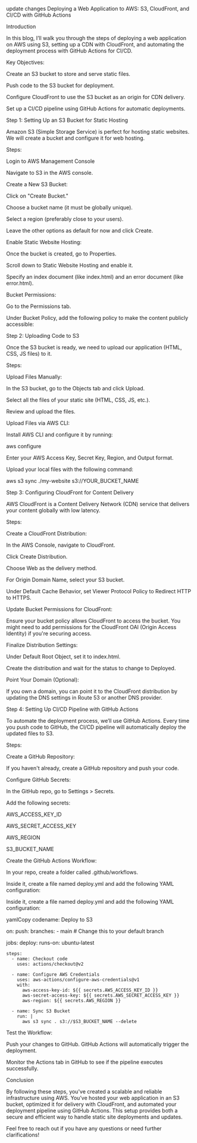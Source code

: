 update changes
Deploying a Web Application to AWS: S3, CloudFront, and CI/CD with GitHub Actions

Introduction

In this blog, I’ll walk you through the steps of deploying a web application on AWS using S3, setting up a CDN with CloudFront, and automating the deployment process with GitHub Actions for CI/CD.

Key Objectives:

Create an S3 bucket to store and serve static files.

Push code to the S3 bucket for deployment.

Configure CloudFront to use the S3 bucket as an origin for CDN delivery.

Set up a CI/CD pipeline using GitHub Actions for automatic deployments.

Step 1: Setting Up an S3 Bucket for Static Hosting

Amazon S3 (Simple Storage Service) is perfect for hosting static websites. We will create a bucket and configure it for web hosting.

Steps:

Login to AWS Management Console

Navigate to S3 in the AWS console.

Create a New S3 Bucket:

Click on "Create Bucket."

Choose a bucket name (it must be globally unique).

Select a region (preferably close to your users).

Leave the other options as default for now and click Create.

Enable Static Website Hosting:

Once the bucket is created, go to Properties.

Scroll down to Static Website Hosting and enable it.

Specify an index document (like index.html) and an error document (like error.html).

Bucket Permissions:

Go to the Permissions tab.

Under Bucket Policy, add the following policy to make the content publicly accessible:

Step 2: Uploading Code to S3

Once the S3 bucket is ready, we need to upload our application (HTML, CSS, JS files) to it.

Steps:

Upload Files Manually:

In the S3 bucket, go to the Objects tab and click Upload.

Select all the files of your static site (HTML, CSS, JS, etc.).

Review and upload the files.

Upload Files via AWS CLI:

Install AWS CLI and configure it by running:

aws configure

Enter your AWS Access Key, Secret Key, Region, and Output format.

Upload your local files with the following command:

aws s3 sync ./my-website s3://YOUR_BUCKET_NAME

Step 3: Configuring CloudFront for Content Delivery

AWS CloudFront is a Content Delivery Network (CDN) service that delivers your content globally with low latency.

Steps:

Create a CloudFront Distribution:

In the AWS Console, navigate to CloudFront.

Click Create Distribution.

Choose Web as the delivery method.

For Origin Domain Name, select your S3 bucket.

Under Default Cache Behavior, set Viewer Protocol Policy to Redirect HTTP to HTTPS.

Update Bucket Permissions for CloudFront:

Ensure your bucket policy allows CloudFront to access the bucket. You might need to add permissions for the CloudFront OAI (Origin Access Identity) if you're securing access.

Finalize Distribution Settings:

Under Default Root Object, set it to index.html.

Create the distribution and wait for the status to change to Deployed.

Point Your Domain (Optional):

If you own a domain, you can point it to the CloudFront distribution by updating the DNS settings in Route 53 or another DNS provider.

Step 4: Setting Up CI/CD Pipeline with GitHub Actions

To automate the deployment process, we’ll use GitHub Actions. Every time you push code to GitHub, the CI/CD pipeline will automatically deploy the updated files to S3.

Steps:

Create a GitHub Repository:

If you haven't already, create a GitHub repository and push your code.

Configure GitHub Secrets:

In the GitHub repo, go to Settings > Secrets.

Add the following secrets:

AWS_ACCESS_KEY_ID

AWS_SECRET_ACCESS_KEY

AWS_REGION

S3_BUCKET_NAME

Create the GitHub Actions Workflow:

In your repo, create a folder called .github/workflows.

Inside it, create a file named deploy.yml and add the following YAML configuration:

Inside it, create a file named deploy.yml and add the following YAML configuration:

yamlCopy codename: Deploy to S3

on:
  push:
    branches:
      - main  # Change this to your default branch

jobs:
  deploy:
    runs-on: ubuntu-latest

    steps:
      - name: Checkout code
        uses: actions/checkout@v2

      - name: Configure AWS Credentials
        uses: aws-actions/configure-aws-credentials@v1
        with:
          aws-access-key-id: ${{ secrets.AWS_ACCESS_KEY_ID }}
          aws-secret-access-key: ${{ secrets.AWS_SECRET_ACCESS_KEY }}
          aws-region: ${{ secrets.AWS_REGION }}

      - name: Sync S3 Bucket
        run: |
          aws s3 sync . s3://$S3_BUCKET_NAME --delete

Test the Workflow:

Push your changes to GitHub. GitHub Actions will automatically trigger the deployment.

Monitor the Actions tab in GitHub to see if the pipeline executes successfully.

Conclusion

By following these steps, you've created a scalable and reliable infrastructure using AWS. You’ve hosted your web application in an S3 bucket, optimized it for delivery with CloudFront, and automated your deployment pipeline using GitHub Actions. This setup provides both a secure and efficient way to handle static site deployments and updates.

Feel free to reach out if you have any questions or need further clarifications!
